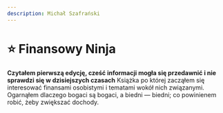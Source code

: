 ```yaml
---
description: Michał Szafrański
---
```

# ⭐ Finansowy Ninja

**Czytałem pierwszą edycję, cześć informacji mogła się przedawnić i nie sprawdzi się w dzisiejszych czasach**
Książka po której zacząłem się interesować finansami osobistymi i tematami wokół nich związanymi. Ogarnąłem dlaczego bogaci są bogaci, a biedni — biedni; co powinienem robić, żeby zwiększać dochody.